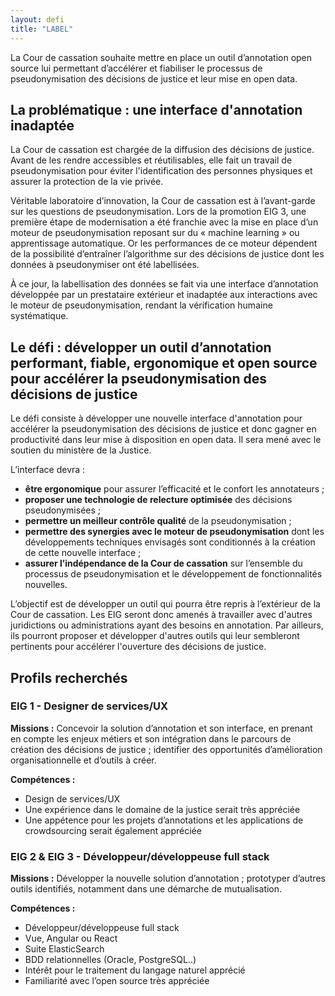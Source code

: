 ```yaml
---
layout: defi
title: "LABEL"
---
```


La Cour de cassation souhaite mettre en place un outil d’annotation open source lui permettant d’accélérer et fiabiliser le processus de pseudonymisation des décisions de justice et leur mise en open data.

## La problématique : une interface d'annotation inadaptée

La Cour de cassation est chargée de la diffusion des décisions de justice. Avant de les rendre accessibles et réutilisables, elle fait un travail de pseudonymisation pour éviter l'identification des personnes physiques et assurer la protection de la vie privée.

Véritable laboratoire d’innovation, la Cour de cassation est à l’avant-garde sur les questions de pseudonymisation. Lors de la promotion EIG 3, une première étape de modernisation a été franchie avec la mise en place d’un moteur de pseudonymisation reposant sur du « machine learning » ou apprentissage automatique. Or les performances de ce moteur dépendent de la possibilité d’entraîner l’algorithme sur des décisions de justice dont les données à pseudonymiser ont été labellisées. 

À ce jour, la labellisation des données se fait via une interface d’annotation développée par un prestataire extérieur et inadaptée aux interactions avec le moteur de pseudonymisation, rendant la vérification humaine systématique.

## Le défi : développer un outil d’annotation performant, fiable, ergonomique et open source pour accélérer la pseudonymisation des décisions de justice 

Le défi consiste à développer une nouvelle interface d'annotation pour accélérer la pseudonymisation des décisions de justice et donc gagner en productivité dans leur mise à disposition en open data. Il sera mené avec le soutien du ministère de la Justice. 

L’interface devra : 
- **être ergonomique** pour assurer l’efficacité et le confort les annotateurs ; 
- **proposer une technologie de relecture optimisée** des décisions pseudonymisées ;
- **permettre un meilleur contrôle qualité** de la pseudonymisation ;
- **permettre des synergies avec le moteur de pseudonymisation** dont les développements techniques envisagés sont conditionnés à la création de cette nouvelle interface ; 
- **assurer l’indépendance de la Cour de cassation** sur l’ensemble du processus de pseudonymisation et le développement de fonctionnalités nouvelles.

L’objectif est de développer un outil qui pourra être repris à l’extérieur de la Cour de cassation. Les EIG seront donc amenés à travailler avec d'autres juridictions ou administrations ayant des besoins en annotation. Par ailleurs, ils pourront proposer et développer d'autres outils qui leur sembleront pertinents pour accélérer l'ouverture des décisions de justice.

## Profils recherchés
### EIG 1 - Designer de services/UX
**Missions :** Concevoir la solution d’annotation et son interface, en prenant en compte les enjeux métiers et son intégration dans le parcours de création des décisions de justice ; identifier des opportunités d’amélioration organisationnelle et d’outils à créer.

**Compétences :** 
- Design de services/UX
- Une expérience dans le domaine de la justice serait très appréciée
- Une appétence pour les projets d’annotations et les applications de crowdsourcing serait également appréciée

### EIG 2 & EIG 3 - Développeur/développeuse full stack 
**Missions :** Développer la nouvelle solution d’annotation ; prototyper d’autres outils identifiés, notamment dans une démarche de mutualisation. 

**Compétences :**
- Développeur/développeuse full stack
- Vue, Angular ou React
- Suite ElasticSearch
- BDD relationnelles (Oracle, PostgreSQL..)
- Intérêt pour le traitement du langage naturel apprécié
- Familiarité avec l’open source très appréciée

